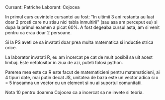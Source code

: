 Cursant: Patriche
Laborant: Cojocea

In primul curs cuvintele cursantei au fost: "In ultimii 3 ani restanta au luat doar 2 prosti care nu stiau nici tabla inmultirii" (sau asa am perceput eu) si dupa la primul examen a picat 60%. A fost degeaba cursul asta, am si venit pentru ca erau doar 2 persoane.

Si la PS aveti ce sa invatati doar prea multa matematica si inductie strica orice.

La laborator invatati R, eu am incercat pe cat de mult posibil sa uit acest limbaj. Este nefolositor in ziua de azi, puteti folosi python.

Parerea mea este ca R este facut de matematicieni pentru matematicieni, ai 4 tipuri date, mai putin decat JS, unitatea de baza este un vector adica si x = 5 inseamna un vector cu un element si nu ai suportul comunitatii.

Nota 10 pentru doamna Cojocea ca a incercat sa ne invete si teoria.
